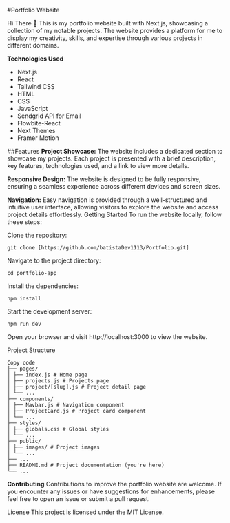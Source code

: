 #Portfolio Website

Hi There 👋
This is my portfolio website built with Next.js, showcasing a collection of my notable projects. The website provides a platform for me to display my creativity, skills, and expertise through various projects in different domains.

**Technologies Used**

<ul>
<li>Next.js</li>
<li>React</li>
<li>Tailwind CSS</li>
<li>HTML</li>
<li>CSS</li>
<li>JavaScript</li>
<li>Sendgrid API for Email</li>
<li>Flowbite-React</li>
<li>Next Themes</li>
<li>Framer Motion</li>
</ul>

##Features
**Project Showcase:** The website includes a dedicated section to showcase my projects. Each project is presented with a brief description, key features, technologies used, and a link to view more details.

**Responsive Design:** The website is designed to be fully responsive, ensuring a seamless experience across different devices and screen sizes.

**Navigation:** Easy navigation is provided through a well-structured and intuitive user interface, allowing visitors to explore the website and access project details effortlessly.
Getting Started
To run the website locally, follow these steps:

Clone the repository:

```console
git clone [https://github.com/batistaDev1113/Portfolio.git]
```

</span>

Navigate to the project directory:

```console
cd portfolio-app
```

Install the dependencies:

```console
npm install
```

Start the development server:

```console
npm run dev
```

Open your browser and visit http://localhost:3000 to view the website.

Project Structure

```console
Copy code
├── pages/
│ ├── index.js # Home page
│ ├── projects.js # Projects page
│ ├── project/[slug].js # Project detail page
│ └── ...
├── components/
│ ├── Navbar.js # Navigation component
│ ├── ProjectCard.js # Project card component
│ └── ...
├── styles/
│ ├── globals.css # Global styles
│ └── ...
├── public/
│ ├── images/ # Project images
│ └── ...
├── ...
├── README.md # Project documentation (you're here)
└── ...
```

**Contributing**
Contributions to improve the portfolio website are welcome. If you encounter any issues or have suggestions for enhancements, please feel free to open an issue or submit a pull request.

License
This project is licensed under the MIT License.
